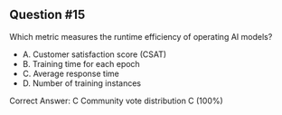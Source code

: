 ## Question #15

Which metric measures the runtime efficiency of operating AI models?

- A. Customer satisfaction score (CSAT)
- B. Training time for each epoch
- C. Average response time
- D. Number of training instances 

Correct Answer: 
C Community vote distribution C (100%)